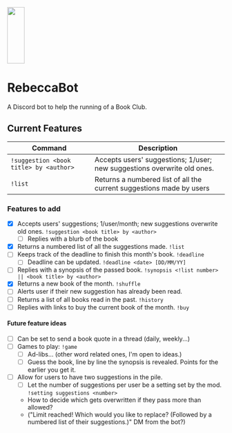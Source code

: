 <img src="https://i.imgur.com/BJ51QrD.jpg" width="40" height="131">

# RebeccaBot
A Discord bot to help the running of a Book Club.

## Current Features
| Command | Description |
| ------- | ----------- |
| `!suggestion <book title> by <author>` | Accepts users' suggestions; 1/user; new suggestions overwrite old ones. |
| `!list` | Returns a numbered list of all the current suggestions made by users |


### Features to add
- [x] Accepts users' suggestions; 1/user/month; new suggestions overwrite old ones. `!suggestion <book title> by <author>`
    - [ ] Replies with a blurb of the book
- [x] Returns a numbered list of all the suggestions made. `!list`
- [ ] Keeps track of the deadline to finish this month's book. `!deadline`
    - [ ] Deadline can be updated. `!deadline <date> [DD/MM/YY]`
- [ ] Replies with a synopsis of the passed book. `!synopsis <!list number> || <book title> by <author>`
- [x] Returns a new book of the month. `!shuffle`
- [ ] Alerts user if their new suggestion has already been read.
- [ ] Returns a list of all books read in the past. `!history`
- [ ] Replies with links to buy the current book of the month. `!buy`

#### Future feature ideas
- [ ] Can be set to send a book quote in a thread (daily, weekly...)
- [ ] Games to play: `!game`
    - [ ] Ad-libs... (other word related ones, I'm open to ideas.)
    - [ ] Guess the book, line by line the synopsis is revealed. Points for the earlier you get it.
- [ ] Allow for users to have two suggestions in the pile.
    - [ ] Let the number of suggestions per user be a setting set by the mod. `!setting suggestions <number>`
    - How to decide which gets overwritten if they pass more than allowed?
    - ("Limit reached! Which would you like to replace? (Followed by a numbered list of their suggestions.)" DM from the bot?)